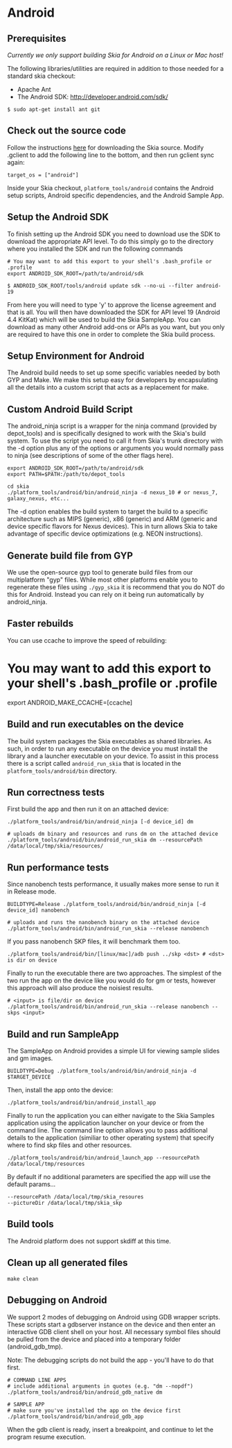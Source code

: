 Android
=======

Prerequisites
-------------

_Currently we only support building Skia for Android on a Linux or Mac host!_

The following libraries/utilities are required in addition to those needed for a standard skia checkout:

  * Apache Ant
  * The Android SDK: http://developer.android.com/sdk/

~~~~
$ sudo apt-get install ant git
~~~~

Check out the source code
-------------------------

Follow the instructions [here](../download) for downloading the Skia source. Modify .gclient to add the following line to
the bottom, and then run gclient sync again:

    target_os = ["android"]

Inside your Skia checkout, `platform_tools/android` contains the Android setup
scripts, Android specific dependencies, and the Android Sample App.

Setup the Android SDK
---------------------

To finish setting up the Android SDK you need to download use the SDK to
download the appropriate API level.  To do this simply go to the directory
where you installed the SDK and run the following commands

    # You may want to add this export to your shell's .bash_profile or .profile
    export ANDROID_SDK_ROOT=/path/to/android/sdk

    $ ANDROID_SDK_ROOT/tools/android update sdk --no-ui --filter android-19

From here you will need to type 'y' to approve the license agreement and that
is all.  You will then have downloaded the SDK for API level 19 (Android 4.4
KitKat) which will be used to build the Skia SampleApp.  You can download as
many other Android add-ons or APIs as you want, but you only are required to
have this one in order to complete the Skia build process.

Setup Environment for Android
-----------------------------

The Android build needs to set up some specific variables needed by both GYP
and Make. We make this setup easy for developers by encapsulating all the
details into a custom script that acts as a replacement for make.

Custom Android Build Script
---------------------------

The android_ninja script is a wrapper for the ninja command (provided by
depot_tools) and is specifically designed to work with the Skia's build
system. To use the script you need to call it from Skia's trunk directory with
the -d option plus any of the options or arguments you would normally pass to
ninja (see descriptions of some of the other flags here).

    export ANDROID_SDK_ROOT=/path/to/android/sdk
    export PATH=$PATH:/path/to/depot_tools

    cd skia
    ./platform_tools/android/bin/android_ninja -d nexus_10 # or nexus_7, galaxy_nexus, etc...

The -d option enables the build system to target the build to a specific
architecture such as MIPS (generic), x86 (generic) and ARM (generic and device
specific flavors for Nexus devices). This in turn allows Skia to take
advantage of specific device optimizations (e.g. NEON instructions).

Generate build file from GYP
----------------------------

We use the open-source gyp tool to generate build files from our multiplatform
"gyp" files. While most other platforms enable you to regenerate these files
using `./gyp_skia` it is recommend that you do NOT do this for Android.  Instead
you can rely on it being run automatically by android_ninja.

Faster rebuilds
---------------

You can use ccache to improve the speed of rebuilding:

  # You may want to add this export to your shell's .bash_profile or .profile
  export ANDROID_MAKE_CCACHE=[ccache]

Build and run executables on the device
---------------------------------------

The build system packages the Skia executables as shared libraries.  As such,
in order to run any executable on the device you must install the library and
a launcher executable on your device.  To assist in this process there is a
script called `android_run_skia` that is located in the
`platform_tools/android/bin` directory.

Run correctness tests
---------------------

First build the app and then run it on an attached device:

    ./platform_tools/android/bin/android_ninja [-d device_id] dm

    # uploads dm binary and resources and runs dm on the attached device
    ./platform_tools/android/bin/android_run_skia dm --resourcePath /data/local/tmp/skia/resources/

Run performance tests
---------------------

Since nanobench tests performance, it usually makes more sense to run it in
Release mode.

    BUILDTYPE=Release ./platform_tools/android/bin/android_ninja [-d device_id] nanobench

    # uploads and runs the nanobench binary on the attached device
    ./platform_tools/android/bin/android_run_skia --release nanobench

If you pass nanobench SKP files, it will benchmark them too.

    ./platform_tools/android/bin/[linux/mac]/adb push ../skp <dst> # <dst> is dir on device

Finally to run the executable there are two approaches. The simplest of the
two run the app on the device like you would do for gm or tests, however this
approach will also produce the noisiest results.

    # <input> is file/dir on device
    ./platform_tools/android/bin/android_run_skia --release nanobench --skps <input>

Build and run SampleApp
-----------------------

The SampleApp on Android provides a simple UI for viewing sample slides and gm images.

    BUILDTYPE=Debug ./platform_tools/android/bin/android_ninja -d $TARGET_DEVICE

Then, install the app onto the device:

    ./platform_tools/android/bin/android_install_app

Finally to run the application you can either navigate to the Skia Samples
application using the application launcher on your device or from the command
line.  The command line option allows you to pass additional details to the
application (similiar to other operating system) that specify where to find
skp files and other resources.

    ./platform_tools/android/bin/android_launch_app --resourcePath /data/local/tmp/resources

By default if no additional parameters are specified the app will use the default
params...

    --resourcePath /data/local/tmp/skia_resoures 
    --pictureDir /data/local/tmp/skia_skp

Build tools
-----------

The Android platform does not support skdiff at this time.

Clean up all generated files
----------------------------

    make clean

Debugging on Android
--------------------

We support 2 modes of debugging on Android using GDB wrapper scripts. These
scripts start a gdbserver instance on the device and then enter an interactive
GDB client shell on your host. All necessary symbol files should
be pulled from the device and placed into a temporary folder (android_gdb_tmp).

Note: The debugging scripts do not build the app - you'll have to do that first.

    # COMMAND LINE APPS
    # include additional arguments in quotes (e.g. "dm --nopdf")
    ./platform_tools/android/bin/android_gdb_native dm
    
    # SAMPLE APP
    # make sure you've installed the app on the device first
    ./platform_tools/android/bin/android_gdb_app

When the gdb client is ready, insert a breakpoint, and continue to let the
program resume execution.

